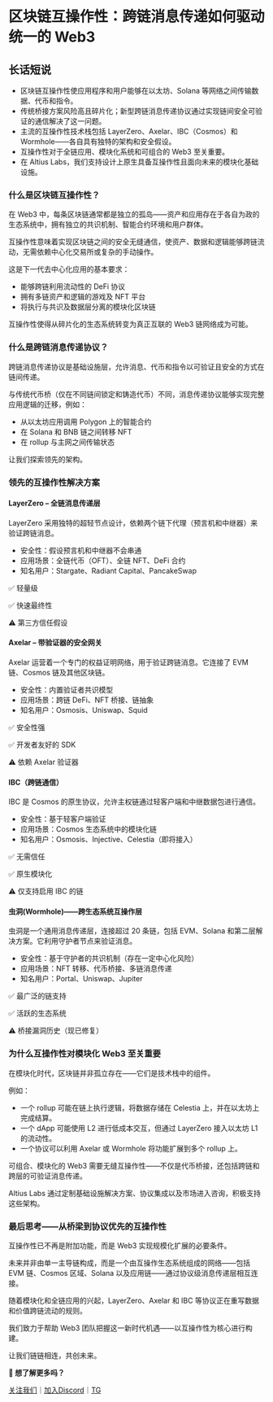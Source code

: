 # 区块链互操作性：跨链消息传递如何驱动统一的 Web3

## 长话短说

- 区块链互操作性使应用程序和用户能够在以太坊、Solana 等网络之间传输数据、代币和指令。
- 传统桥接方案风险高且碎片化；新型跨链消息传递协议通过实现链间安全可验证的通信解决了这一问题。
- 主流的互操作性技术栈包括 LayerZero、Axelar、IBC（Cosmos）和 Wormhole——各自具有独特的架构和安全假设。
- 互操作性对于全链应用、模块化系统和可组合的 Web3 至关重要。
- 在 Altius Labs，我们支持设计上原生具备互操作性且面向未来的模块化基础设施。

### **什么是区块链互操作性？**

在 Web3 中，每条区块链通常都是独立的孤岛——资产和应用存在于各自为政的生态系统中，拥有独立的共识机制、智能合约环境和用户群体。

互操作性意味着实现区块链之间的安全无缝通信，使资产、数据和逻辑能够跨链流动，无需依赖中心化交易所或复杂的手动操作。

这是下一代去中心化应用的基本要求：

- 能够跨链利用流动性的 DeFi 协议
- 拥有多链资产和逻辑的游戏及 NFT 平台
- 将执行与共识及数据层分离的模块化区块链

互操作性使得从碎片化的生态系统转变为真正互联的 Web3 链网络成为可能。

### **什么是跨链消息传递协议？**

跨链消息传递协议是基础设施层，允许消息、代币和指令以可验证且安全的方式在链间传递。

与传统代币桥（仅在不同链间锁定和铸造代币）不同，消息传递协议能够实现完整应用逻辑的迁移，例如：

- 从以太坊应用调用 Polygon 上的智能合约
- 在 Solana 和 BNB 链之间转移 NFT
- 在 rollup 与主网之间传输状态

让我们探索领先的架构。

### **领先的互操作性解决方案**

#### **LayerZero – 全链消息传递层**

LayerZero 采用独特的超轻节点设计，依赖两个链下代理（预言机和中继器）来验证跨链消息。

- 安全性：假设预言机和中继器不会串通
- 应用场景：全链代币（OFT）、全链 NFT、DeFi 合约
- 知名用户：Stargate、Radiant Capital、PancakeSwap

✅ 轻量级

✅ 快速最终性

⚠️ 第三方信任假设

#### **Axelar – 带验证器的安全网关**

Axelar 运营着一个专门的权益证明网络，用于验证跨链消息。它连接了 EVM 链、Cosmos 链及其他区块链。

- 安全性：内置验证者共识模型
- 应用场景：跨链 DeFi、NFT 桥接、链抽象
- 知名用户：Osmosis、Uniswap、Squid

✅ 安全性强

✅ 开发者友好的 SDK

⚠️ 依赖 Axelar 验证器

#### **IBC（跨链通信）**

IBC 是 Cosmos 的原生协议，允许主权链通过轻客户端和中继数据包进行通信。

- 安全性：基于轻客户端验证
- 应用场景：Cosmos 生态系统中的模块化链
- 知名用户：Osmosis、Injective、Celestia（即将接入）

✅ 无需信任

✅ 原生模块化

⚠️ 仅支持启用 IBC 的链

#### **虫洞(Wormhole)——跨生态系统互操作层**

虫洞是一个通用消息传递层，连接超过 20 条链，包括 EVM、Solana 和第二层解决方案。它利用守护者节点来验证消息。

- 安全性：基于守护者的共识机制（存在一定中心化风险）
- 应用场景：NFT 转移、代币桥接、多链消息传递
- 知名用户：Portal、Uniswap、Jupiter

✅ 最广泛的链支持

 ✅ 活跃的生态系统

⚠️ 桥接漏洞历史（现已修复）

### **为什么互操作性对模块化 Web3 至关重要**

在模块化时代，区块链并非孤立存在——它们是技术栈中的组件。

例如：

- 一个 rollup 可能在链上执行逻辑，将数据存储在 Celestia 上，并在以太坊上完成结算。
- 一个 dApp 可能使用 L2 进行低成本交互，但通过 LayerZero 接入以太坊 L1 的流动性。
- 一个协议可以利用 Axelar 或 Wormhole 将功能扩展到多个 rollup 上。

可组合、模块化的 Web3 需要无缝互操作性——不仅是代币桥接，还包括跨链和跨层的可验证消息传递。

Altius Labs 通过定制基础设施解决方案、协议集成以及市场进入咨询，积极支持这些架构。

### **最后思考——从桥梁到协议优先的互操作性**

互操作性已不再是附加功能，而是 Web3 实现规模化扩展的必要条件。

未来并非由单一主导链构成，而是一个由互操作生态系统组成的网络——包括 EVM 链、Cosmos 区域、Solana 以及应用链——通过协议级消息传递层相互连接。

随着模块化和全链应用的兴起，LayerZero、Axelar 和 IBC 等协议正在重写数据和价值跨链流动的规则。

我们致力于帮助 Web3 团队把握这一新时代机遇——以互操作性为核心进行构建。

让我们链链相连，共创未来。

**📄 想了解更多吗？**

[关注我们](https://x.com/altiuslabs)｜[加入Discord](https://discord.com/invite/altiuslabs)｜[TG](https://t.me/altiuslabs)